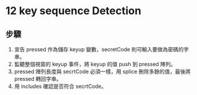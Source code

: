 # 12 key sequence Detection

## 步驟

1. 宣告 pressed 作為儲存 keyup 變數，secretCode 則可輸入要做為密碼的字串。
2. 監聽整個視窗的 keyup 事件，將 keyup 的值 push 到 pressed 陣列。
3. pressed 陣列長度與 secrtCode 必須一樣，用 splice 刪除多餘的值，最後將 pressed 轉回字串。
4. 用 includes 確認是否符合 secrtCode。

